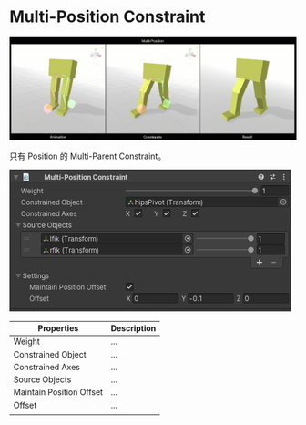 # Multi-Position Constraint

![multi_position](Image/multi_position.gif)

只有 Position 的 Multi-Parent Constraint。

![multi_position_component](Image/multi_position_component.png)

| Properties | Description | 
| --- | --- |
| Weight | ... | 
| Constrained Object | ... | 
| Constrained Axes | ... | 
| Source Objects | ... | 
| Maintain Position Offset | ... | 
| Offset | ... | 
|  |  |
